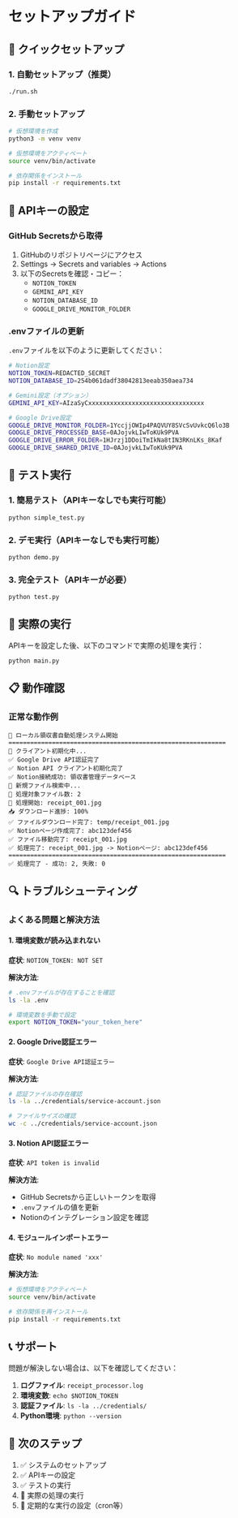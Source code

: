 # セットアップガイド

## 🚀 クイックセットアップ

### 1. 自動セットアップ（推奨）

```bash
./run.sh
```

### 2. 手動セットアップ

```bash
# 仮想環境を作成
python3 -m venv venv

# 仮想環境をアクティベート
source venv/bin/activate

# 依存関係をインストール
pip install -r requirements.txt
```

## 🔑 APIキーの設定

### GitHub Secretsから取得

1. GitHubのリポジトリページにアクセス
2. Settings → Secrets and variables → Actions
3. 以下のSecretsを確認・コピー：
   - `NOTION_TOKEN`
   - `GEMINI_API_KEY`
   - `NOTION_DATABASE_ID`
   - `GOOGLE_DRIVE_MONITOR_FOLDER`

### .envファイルの更新

`.env`ファイルを以下のように更新してください：

```bash
# Notion設定
NOTION_TOKEN=REDACTED_SECRET
NOTION_DATABASE_ID=254b061dadf38042813eeab350aea734

# Gemini設定（オプション）
GEMINI_API_KEY=AIzaSyCxxxxxxxxxxxxxxxxxxxxxxxxxxxxxxxx

# Google Drive設定
GOOGLE_DRIVE_MONITOR_FOLDER=1YccjjOWIp4PAQVUY8SVcSvUvkcQ6lo3B
GOOGLE_DRIVE_PROCESSED_BASE=0AJojvkLIwToKUk9PVA
GOOGLE_DRIVE_ERROR_FOLDER=1HJrzj1DDoiTmIkNa8tIN3RKnLKs_8Kaf
GOOGLE_DRIVE_SHARED_DRIVE_ID=0AJojvkLIwToKUk9PVA
```

## 🧪 テスト実行

### 1. 簡易テスト（APIキーなしでも実行可能）

```bash
python simple_test.py
```

### 2. デモ実行（APIキーなしでも実行可能）

```bash
python demo.py
```

### 3. 完全テスト（APIキーが必要）

```bash
python test.py
```

## 🚀 実際の実行

APIキーを設定した後、以下のコマンドで実際の処理を実行：

```bash
python main.py
```

## 📋 動作確認

### 正常な動作例

```
🚀 ローカル領収書自動処理システム開始
============================================================
🔧 クライアント初期化中...
✅ Google Drive API認証完了
✅ Notion API クライアント初期化完了
✅ Notion接続成功: 領収書管理データベース
📁 新規ファイル検索中...
📄 処理対象ファイル数: 2
🔄 処理開始: receipt_001.jpg
📥 ダウンロード進捗: 100%
✅ ファイルダウンロード完了: temp/receipt_001.jpg
✅ Notionページ作成完了: abc123def456
✅ ファイル移動完了: receipt_001.jpg
✅ 処理完了: receipt_001.jpg -> Notionページ: abc123def456
============================================================
✅ 処理完了 - 成功: 2, 失敗: 0
```

## 🔍 トラブルシューティング

### よくある問題と解決方法

#### 1. 環境変数が読み込まれない

**症状**: `NOTION_TOKEN: NOT SET`

**解決方法**:
```bash
# .envファイルが存在することを確認
ls -la .env

# 環境変数を手動で設定
export NOTION_TOKEN="your_token_here"
```

#### 2. Google Drive認証エラー

**症状**: `Google Drive API認証エラー`

**解決方法**:
```bash
# 認証ファイルの存在確認
ls -la ../credentials/service-account.json

# ファイルサイズの確認
wc -c ../credentials/service-account.json
```

#### 3. Notion API認証エラー

**症状**: `API token is invalid`

**解決方法**:
- GitHub Secretsから正しいトークンを取得
- `.env`ファイルの値を更新
- Notionのインテグレーション設定を確認

#### 4. モジュールインポートエラー

**症状**: `No module named 'xxx'`

**解決方法**:
```bash
# 仮想環境をアクティベート
source venv/bin/activate

# 依存関係を再インストール
pip install -r requirements.txt
```

## 📞 サポート

問題が解決しない場合は、以下を確認してください：

1. **ログファイル**: `receipt_processor.log`
2. **環境変数**: `echo $NOTION_TOKEN`
3. **認証ファイル**: `ls -la ../credentials/`
4. **Python環境**: `python --version`

## 🎯 次のステップ

1. ✅ システムのセットアップ
2. ✅ APIキーの設定
3. ✅ テストの実行
4. 🎯 実際の処理の実行
5. 🎯 定期的な実行の設定（cron等）
